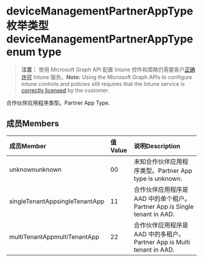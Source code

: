 # <a name="devicemanagementpartnerapptype-enum-type"></a><span data-ttu-id="c3258-101">deviceManagementPartnerAppType 枚举类型</span><span class="sxs-lookup"><span data-stu-id="c3258-101">deviceManagementPartnerAppType enum type</span></span>

> <span data-ttu-id="c3258-102">**注意：** 使用 Microsoft Graph API 配置 Intune 控件和策略仍需要客户[正确许可](https://go.microsoft.com/fwlink/?linkid=839381) Intune 服务。</span><span class="sxs-lookup"><span data-stu-id="c3258-102">**Note:** Using the Microsoft Graph APIs to configure Intune controls and policies still requires that the Intune service is [correctly licensed](https://go.microsoft.com/fwlink/?linkid=839381) by the customer.</span></span>

<span data-ttu-id="c3258-103">合作伙伴应用程序类型。</span><span class="sxs-lookup"><span data-stu-id="c3258-103">Partner App Type.</span></span>
## <a name="members"></a><span data-ttu-id="c3258-104">成员</span><span class="sxs-lookup"><span data-stu-id="c3258-104">Members</span></span>
|<span data-ttu-id="c3258-105">成员</span><span class="sxs-lookup"><span data-stu-id="c3258-105">Member</span></span>|<span data-ttu-id="c3258-106">值</span><span class="sxs-lookup"><span data-stu-id="c3258-106">Value</span></span>|<span data-ttu-id="c3258-107">说明</span><span class="sxs-lookup"><span data-stu-id="c3258-107">Description</span></span>|
|:---|:---|:---|
|<span data-ttu-id="c3258-108">unknown</span><span class="sxs-lookup"><span data-stu-id="c3258-108">unknown</span></span>|<span data-ttu-id="c3258-109">0</span><span class="sxs-lookup"><span data-stu-id="c3258-109">0</span></span>|<span data-ttu-id="c3258-110">未知合作伙伴应用程序类型。</span><span class="sxs-lookup"><span data-stu-id="c3258-110">Partner App type is unknown.</span></span>|
|<span data-ttu-id="c3258-111">singleTenantApp</span><span class="sxs-lookup"><span data-stu-id="c3258-111">singleTenantApp</span></span>|<span data-ttu-id="c3258-112">1</span><span class="sxs-lookup"><span data-stu-id="c3258-112">1</span></span>|<span data-ttu-id="c3258-113">合作伙伴应用程序是 AAD 中的单个租户。</span><span class="sxs-lookup"><span data-stu-id="c3258-113">Partner App is Single tenant in AAD.</span></span>|
|<span data-ttu-id="c3258-114">multiTenantApp</span><span class="sxs-lookup"><span data-stu-id="c3258-114">multiTenantApp</span></span>|<span data-ttu-id="c3258-115">2</span><span class="sxs-lookup"><span data-stu-id="c3258-115">2</span></span>|<span data-ttu-id="c3258-116">合作伙伴应用程序是 AAD 中的多租户。</span><span class="sxs-lookup"><span data-stu-id="c3258-116">Partner App is Multi tenant in AAD.</span></span>|



